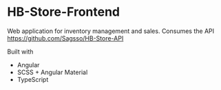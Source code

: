 # HB-Store-Frontend
Web application for inventory management and sales. Consumes the API https://github.com/Sagsso/HB-Store-API

Built with

* Angular
* SCSS + Angular Material
* TypeScript
